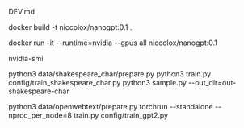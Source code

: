 DEV.md

docker build -t niccolox/nanogpt:0.1 .

docker run -it --runtime=nvidia --gpus all niccolox/nanogpt:0.1

nvidia-smi

python3 data/shakespeare_char/prepare.py
python3 train.py config/train_shakespeare_char.py
python3 sample.py --out_dir=out-shakespeare-char

python3 data/openwebtext/prepare.py
torchrun --standalone --nproc_per_node=8 train.py config/train_gpt2.py